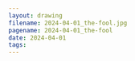 ```yaml
---
layout: drawing
filename: 2024-04-01_the-fool.jpg
pagename: 2024-04-01_the-fool
date: 2024-04-01
tags:
---
```

